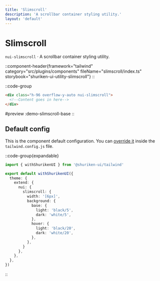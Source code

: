 ```yaml
---
title: 'Slimscroll'
description: 'A scrollbar container styling utility.'
layout: 'default'
---
```


# Slimscroll

`nui-slimscroll` · A scrollbar container styling utility.

::component-header{framework="tailwind" category="src/plugins/components" fileName="slimscroll/index.ts" storybook="shuriken-ui-utility-slimscroll"}
::

::code-group

```html [demo-slimscroll-base.html]
<div class="h-96 overflow-y-auto nui-slimscroll">
  <!--Content goes in here-->
</div>
```

#preview
:demo-slimscroll-base
::

## Default config

This is the component default configuration. You can [override it](/docs/tailwind/theming/configuration) inside the `tailwind.config.js` file.

::code-group{expandable}

```ts [tailwind.config.ts]
import { withShurikenUI } from '@shuriken-ui/tailwind'

export default withShurikenUI({
  theme: {
    extend: {
      nui: {
        slimscroll: {
          width: '[6px]',
          background: {
            base: {
              light: 'black/5',
              dark: 'white/5',
            },
            hover: {
              light: 'black/20',
              dark: 'white/20',
            },
          },
        }
      },
    },
  },
})
```
::